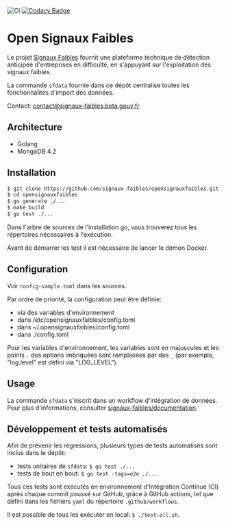 ![CI](https://github.com/signaux-faibles/opensignauxfaibles/workflows/CI/badge.svg) [![Codacy Badge](https://app.codacy.com/project/badge/Grade/47a9094cf7bd4f7387a10151b90ed609)](https://www.codacy.com/gh/signaux-faibles/opensignauxfaibles/dashboard?utm_source=github.com&utm_medium=referral&utm_content=signaux-faibles/opensignauxfaibles&utm_campaign=Badge_Grade)

# Open Signaux Faibles

Le projet [Signaux Faibles](https://beta.gouv.fr/startups/signaux-faibles.html) fournit une plateforme technique de détection anticipée d'entreprises en difficulté, en s'appuyant sur l'exploitation des signaux faibles.

La commande `sfdata` fournie dans ce dépôt centralise toutes les 
fonctionnalités d'import des données.

Contact: [contact@signaux-faibles.beta.gouv.fr](mailto:contact@signaux-faibles.beta.gouv.fr)

## Architecture

- Golang
- MongoDB 4.2

## Installation

```bash
$ git clone https://github.com/signaux-faibles/opensignauxfaibles.git
$ cd opensignauxfaibles
$ go generate ./...
$ make build
$ go test ./...
```

Dans l'arbre de sources de l'installation go, vous trouverez tous les répertoires nécessaires à l'exécution.

Avant de démarrer les test il est nécessaire de lancer le démon Docker.

## Configuration

Voir `config-sample.toml` dans les sources.

Par ordre de priorité, la configuration peut être définie:

- via des variables d'environnement
- dans /etc/opensignauxfaibles/config.toml
- dans ~/.opensignauxfaibles/config.toml
- dans ./config.toml

Pour les variables d'environnement, les variables sont en majuscules et les 
points `.` des options imbriquées sont remplacées par des `_` (par exemple, 
"log.level" est défini via "LOG_LEVEL").

## Usage

La commande `sfdata` s'inscrit dans un workflow d'intégration de données. Pour plus d'informations, consulter [signaux-faibles/documentation](https://github.com/signaux-faibles/documentation/blob/master/processus-traitement-donnees.md#workflow-classique).

## Développement et tests automatisés

Afin de prévenir les régressions, plusieurs types de tests automatisés sont inclus dans le dépôt:

- tests unitaires de `sfdata`: `$ go test ./...`
- tests de bout en bout: `$ go test -tags=e2e ./...`

Tous ces tests sont exécutés en environnement d'Intégration Continue (CI) après chaque commit poussé sur GitHub, grâce à GitHub actions, tel que défini dans les fichiers `yaml` du répertoire `.github/workflows`.

Il est possible de tous les exécuter en local: `$ ./test-all.sh`.
